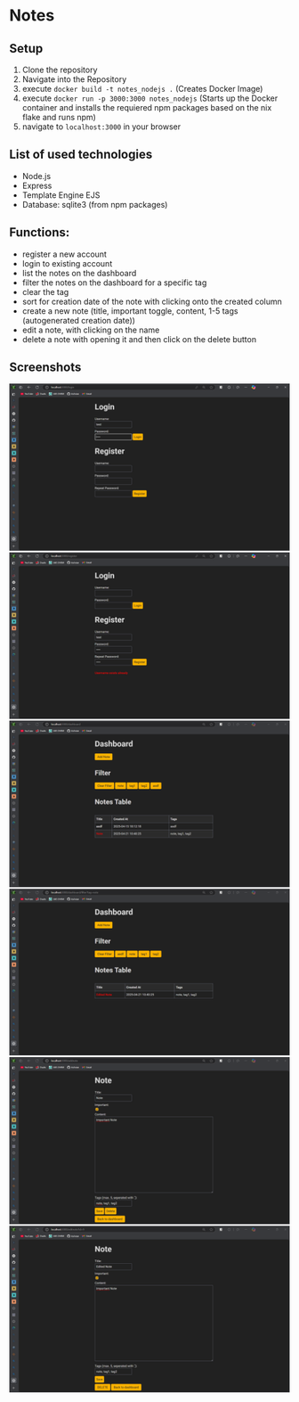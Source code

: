 # Notes

## Setup
1. Clone the repository 
2. Navigate into the Repository 
3. execute `docker build -t notes_nodejs .` (Creates Docker Image) 
4. execute `docker run -p 3000:3000 notes_nodejs` (Starts up the Docker container and installs the requiered npm packages based on the nix flake and runs npm) 
6. navigate to `localhost:3000` in your browser 

## List of used technologies 
- Node.js 
- Express 
- Template Engine EJS 
- Database: sqlite3 (from npm packages)

## Functions:
- register a new account 
- login to existing account 
- list the notes on the dashboard 
- filter the notes on the dashboard for a specific tag 
- clear the tag 
- sort for creation date of the note with clicking onto the created column 
- create a new note (title, important toggle, content, 1-5 tags (autogenerated creation date)) 
- edit a note, with clicking on the name 
- delete a note with opening it and then click on the delete button 

## Screenshots
![Bild](./website_images/login.png)
![Bild](./website_images/register.png)
![Bild](./website_images/dashboard.png)
![Bild](./website_images/filtered_dashboard.png)
![Bild](./website_images/add_note.png)
![Bild](./website_images/edit_note.png)

